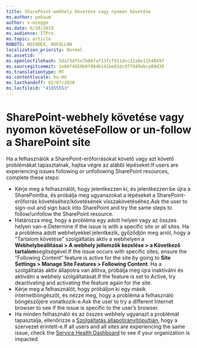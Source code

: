 ```yaml
---
title: SharePoint-webhely követése vagy nyomon követése
ms.author: pebaum
author: v-miegge
ms.date: 6/20/2019
ms.audience: ITPro
ms.topic: article
ROBOTS: NOINDEX, NOFOLLOW
localization_priority: Normal
ms.assetid: ''
ms.openlocfilehash: 5da73df5e7b09faf13fcf911dcc11a6e11540497
ms.sourcegitcommit: 1e66f4850b0f06db1d1be82dc97f849abca80d38
ms.translationtype: MT
ms.contentlocale: hu-HU
ms.lasthandoff: 02/07/2020
ms.locfileid: "41855553"
---
```

# <a name="follow-or-un-follow-a-sharepoint-site"></a><span data-ttu-id="94982-102">SharePoint-webhely követése vagy nyomon követése</span><span class="sxs-lookup"><span data-stu-id="94982-102">Follow or un-follow a SharePoint site</span></span>

<span data-ttu-id="94982-103">Ha a felhasználók a SharePoint-erőforrásokat követő vagy azt követő problémákat tapasztalnak, hajtsa végre az alábbi lépéseket:</span><span class="sxs-lookup"><span data-stu-id="94982-103">If users are experiencing issues following or unfollowing SharePoint resources, complete these steps:</span></span>

* <span data-ttu-id="94982-104">Kérje meg a felhasználót, hogy jelentkezzen ki, és jelentkezzen be újra a SharePointba, és próbálja meg ugyanazokat a lépéseket a SharePoint-erőforrás követéséhez/követésének visszakövetéséhez.</span><span class="sxs-lookup"><span data-stu-id="94982-104">Ask the user to sign-out and sign back into SharePoint and try the same steps to follow/unfollow the SharePoint resource.</span></span>
* <span data-ttu-id="94982-105">Határozza meg, hogy a probléma egy adott helyen vagy az összes helyen van-e.</span><span class="sxs-lookup"><span data-stu-id="94982-105">Determine if the issue is with a specific site or all sites.</span></span> <span data-ttu-id="94982-106">Ha a probléma adott webhelyekkel jelentkezik, győződjön meg arról, hogy a "Tartalom követése" szolgáltatás aktív a webhelyen a **Webhelybeállításai > A webhely jellemzők kezelése > a Következő tartalom**segítségével.</span><span class="sxs-lookup"><span data-stu-id="94982-106">If the issue occurs with specific sites, ensure the “Following Content” feature is active for the site by going to **Site Settings > Manage Site Features > Following Content**.</span></span> <span data-ttu-id="94982-107">Ha a szolgáltatás aktív állapotra van állítva, próbálja meg újra inaktiválni és aktiválni a webhely szolgáltatását.</span><span class="sxs-lookup"><span data-stu-id="94982-107">If the feature is set to Active, try deactivating and activating the feature again for the site.</span></span>
* <span data-ttu-id="94982-108">Kérje meg a felhasználót, hogy próbáljon ki egy másik internetböngészőt, és nézze meg, hogy a probléma a felhasználó böngészőjére vonatkozik-e.</span><span class="sxs-lookup"><span data-stu-id="94982-108">Ask the user to try a different Internet browser to see if the issue is specific to the user’s browser.</span></span>
* <span data-ttu-id="94982-109">Ha minden felhasználó és az összes webhely ugyanazt a problémát tapasztalja, ellenőrizze a [Szolgáltatás állapotirányítópultján,](https://admin.microsoft.com/AdminPortal/Home#/servicehealth) hogy a szervezet érintett-e.</span><span class="sxs-lookup"><span data-stu-id="94982-109">If all users and all sites are experiencing the same issue, check the [Service Health Dashboard](https://admin.microsoft.com/AdminPortal/Home#/servicehealth) to see if your organization is impacted.</span></span>
